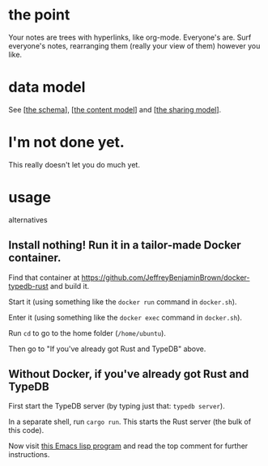 # the point

Your notes are trees with hyperlinks, like org-mode. Everyone's are. Surf everyone's notes, rearranging them (really your view of them) however you like.

# data model

See [[the schema](schema.tql)], [[the content model](docs/content-model.md)] and [[the sharing model](docs/sharing-model.md)].

# I'm not done yet.

This really doesn't let you do much yet.

# usage

alternatives

## Install nothing! Run it in a tailor-made Docker container.

Find that container at https://github.com/JeffreyBenjaminBrown/docker-typedb-rust and build it.

Start it (using something like the
`docker run` command in `docker.sh`).

Enter it (using something like the
`docker exec` command in `docker.sh`).

Run `cd` to go to the home folder (`/home/ubuntu`).

Then go to "If you've already got Rust and TypeDB" above.

## Without Docker, if you've already got Rust and TypeDB

First start the TypeDB server
(by typing just that: `typedb server`).

In a separate shell, run `cargo run`.
This starts the Rust server (the bulk of this code).

Now visit [this Emacs lisp program](elisp/main.el)
and read the top comment for further instructions.
